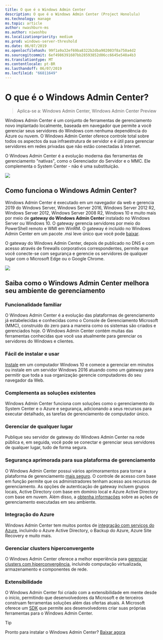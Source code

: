 ```yaml
---
title: O que é o Windows Admin Center
description: O que é o Windows Admin Center (Project Honolulu)
ms.technology: manage
ms.topic: article
author: nwashburn-ms
ms.author: niwashbu
ms.localizationpriority: medium
ms.prod: windows-server-threshold
ms.date: 06/07/2019
ms.openlocfilehash: 99f1a9a32ef69ba8322b2dba902003f8a750a4d2
ms.sourcegitcommit: 6ef4986391607bb28593852d06cc6645e548a4b3
ms.translationtype: MT
ms.contentlocale: pt-BR
ms.lasthandoff: 06/07/2019
ms.locfileid: "66811649"
---
```

# <a name="what-is-windows-admin-center"></a>O que é o Windows Admin Center?

> Aplica-se a: Windows Admin Center, Windows Admin Center Preview

Windows Admin Center é um conjunto de ferramentas de gerenciamento novo implantado localmente, baseada em navegador que permite a você gerenciar seus servidores do Windows com nenhuma dependência do Azure ou nuvem. O Windows Admin Center oferece controle total sobre todos os aspectos da sua infraestrutura de servidor e é útil para gerenciar servidores em redes privadas que não estão conectadas à Internet.

O Windows Admin Center é a evolução moderna das ferramentas de gerenciamento "nativas", como o Gerenciador do Servidor e o MMC. Ele complementa o System Center - não é uma substituição.

![](../media/wac-complements.png)

## <a name="how-does-windows-admin-center-work"></a>Como funciona o Windows Admin Center?

Windows Admin Center é executado em um navegador da web e gerencia 2019 do Windows Server, Windows Server 2016, Windows Server 2012 R2, Windows Server 2012, Windows Server 2008 R2, Windows 10 e muito mais por meio de **gateway do Windows Admin Center** instalado no Windows Server ou Windows 10. O gateway gerencia servidores por meio do PowerShell remoto e WMI em WinRM. O gateway é incluído no Windows Admin Center em um pacote .msi leve único que você pode [baixar](https://aka.ms/windowsadmincenter).

O gateway do Windows Admin Center, depois de publicado no DNS e com acesso através de firewalls corporativos correspondentes, permite que você conecte-se com segurança e gerencie os servidores de qualquer lugar com o Microsoft Edge ou o Google Chrome.

![](../media/architecture.png)

## <a name="learn-how-windows-admin-center-improves-your-management-environment"></a>Saiba como o Windows Admin Center melhora seu ambiente de gerenciamento

### <a name="familiar-functionality"></a>**Funcionalidade familiar**

O Windows Admin Center é a evolução das plataformas de gerenciamento já estabelecidas e conhecidas como o Console de Gerenciamento Microsoft (MMC), construído do zero para a maneira como os sistemas são criados e gerenciados hoje. O Windows Admin Center contém muitas das ferramentas conhecidas que você usa atualmente para gerenciar os servidores do Windows e clientes.

### <a name="easy-to-install-and-use"></a>**Fácil de instalar e usar**

[Instale](../deploy/install.md) em um computador Windows 10 e comece a gerenciar em minutos ou instale em um servidor Windows 2016 atuando como um gateway para permitir que toda a sua organização gerencie computadores do seu navegador da Web.

### <a name="complements-existing-solutions"></a>**Complementa as soluções existentes**

Windows Admin Center funciona com soluções como o gerenciamento do System Center e o Azure e segurança, adicionando a seus recursos para executar detalhado, as tarefas de gerenciamento de computador único.

### <a name="manage-from-anywhere"></a>**Gerenciar de qualquer lugar**

Publique seu servidor de gateway do Windows Admin Center na rede pública e, em seguida, você pode se conectar e gerenciar seus servidores de qualquer lugar, tudo de forma segura.

### <a name="enhanced-security-for-your-management-platform"></a>**Segurança aprimorada para sua plataforma de gerenciamento**

O Windows Admin Center possui vários aprimoramentos para tornar a plataforma de gerenciamento [mais seguro](../plan/user-access-options.md). O controle de acesso com base em função permite que os administradores tenham acesso aos recursos de gerenciamento. As opções de autenticação de gateway incluem grupos locais, Active Directory com base em domínio local e Azure Active Directory com base em nuvem.  Além disso, a [obtenha informações](../use/logging.md) sobre as ações de gerenciamento executadas em seu ambiente.

### <a name="azure-integration"></a>**Integração do Azure**

Windows Admin Center tem muitos pontos de [integração com serviços do Azure](../plan/azure-integration-options.md), incluindo o Azure Active Directory, o Backup do Azure, Azure Site Recovery e muito mais.

### <a name="manage-hyper-converged-clusters"></a>**Gerenciar clusters hiperconvergente**

O Windows Admin Center oferece a melhor experiência para [gerenciar clusters com hiperconvergência](../use/manage-hyper-converged.md), incluindo computação virtualizada, armazenamento e componentes de rede.

### <a name="extensibility"></a>**Extensibilidade**

O Windows Admin Center foi criado com a extensibilidade em mente desde o início, permitindo que desenvolvedores da Microsoft e de terceiros construam ferramentas soluções além das ofertas atuais. A Microsoft oferece um [SDK](../extend/extensibility-overview.md) que permite aos desenvolvedores criar suas próprias ferramentas para o Windows Admin Center.

> [!Tip]
> Pronto para instalar o Windows Admin Center? [Baixar agora](https://aka.ms/windowsadmincenter)
